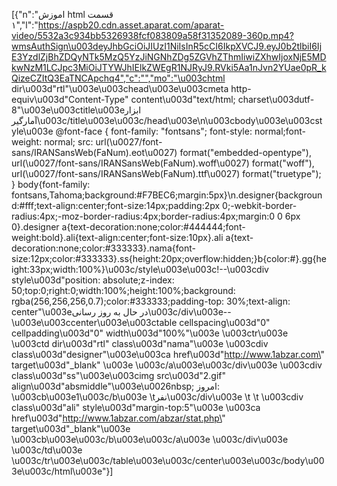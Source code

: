 [{"n":"اموزش html قسمت ۱","l":"https://aspb20.cdn.asset.aparat.com/aparat-video/5532a3c934bb5326938fcf083809a58f31352089-360p.mp4?wmsAuthSign\u003deyJhbGciOiJIUzI1NiIsInR5cCI6IkpXVCJ9.eyJ0b2tlbiI6IjE3YzdlZjBhZDQyNTk5MzQ5YzJiNGNhZDg5ZGVhZThmIiwiZXhwIjoxNjE5MDkwNzM1LCJpc3MiOiJTYWJhIElkZWEgR1NJRyJ9.RVki5Aa1nJvn2YUae0pR_kQizeCZItQ3EaTNCApchq4","c":"","mo":"\u003chtml dir\u003d\"rtl\"\u003e\u003chead\u003e\u003cmeta http-equiv\u003d\"Content-Type\" content\u003d\"text/html; charset\u003dutf-8\"\u003e\u003ctitle\u003eابزار آمارگیر\u003c/title\u003e\u003c/head\u003e\n\u003cbody\u003e\u003cstyle\u003e @font-face { font-family: \"fontsans\"; font-style: normal;font-weight: normal; src: url(\u0027/font-sans/IRANSansWeb(FaNum).eot\u0027) format(\"embedded-opentype\"), url(\u0027/font-sans/IRANSansWeb(FaNum).woff\u0027) format(\"woff\"), url(\u0027/font-sans/IRANSansWeb(FaNum).ttf\u0027) format(\"truetype\"); } body{font-family: fontsans,Tahoma;background:#F7BEC6;margin:5px}\n.designer{background:#fff;text-align:center;font-size:14px;padding:2px 0;-webkit-border-radius:4px;-moz-border-radius:4px;border-radius:4px;margin:0 0 6px 0}.designer a{text-decoration:none;color:#444444;font-weight:bold}.ali{text-align:center;font-size:10px}.ali a{text-decoration:none;color:#333333}.nama{font-size:12px;color:#333333}.ss{height:20px;overflow:hidden;}b{color:#}.gg{height:33px;width:100%}\u003c/style\u003e\u003c!--\u003cdiv style\u003d\"position: absolute;z-index: 50;top:0;right:0;width:100%;height:100%;background: rgba(256,256,256,0.7);color:#333333;padding-top: 30%;text-align: center\"\u003eدر حال به روز رسانی\u003c/div\u003e--\u003e\u003ccenter\u003e\u003ctable cellspacing\u003d\"0\" cellpadding\u003d\"0\" width\u003d\"100%\"\u003e \u003ctr\u003e \u003ctd dir\u003d\"rtl\" class\u003d\"nama\"\u003e \u003cdiv class\u003d\"designer\"\u003e\u003ca href\u003d\"http://www.1abzar.com\" target\u003d\"_blank\" \u003e \u003c/a\u003e\u003c/div\u003e \u003cdiv class\u003d\"ss\"\u003e\u003cimg src\u003d\"2.gif\" align\u003d\"absmiddle\"\u003e\u0026nbsp;  امروز: \u003cb\u003e1\u003c/b\u003e \tنفر\u003c/div\u003e \t \t \u003cdiv class\u003d\"ali\" style\u003d\"margin-top:5\"\u003e \u003ca href\u003d\"http://www.1abzar.com/abzar/stat.php\" target\u003d\"_blank\"\u003e \u003cb\u003e\u003c/b\u003e\u003c/a\u003e \u003c/div\u003e \u003c/td\u003e \u003c/tr\u003e\u003c/table\u003e\u003c/center\u003e\u003c/body\u003e\u003c/html\u003e"}]
